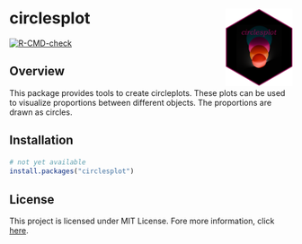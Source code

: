# circlesplot <a href="https://github.com/BenSt099/circlesplot"><img src="inst/figures/circlesplot_sticker.png" align="right" height="138"/></a>

<!-- badges: start -->
[![R-CMD-check](https://github.com/BenSt099/circlesplot/actions/workflows/R-CMD-check.yaml/badge.svg)](https://github.com/BenSt099/circlesplot/actions/workflows/R-CMD-check.yaml)
<!-- badges: end -->

## Overview

This package provides tools to create circleplots.
These plots can be used to visualize proportions between different objects. The proportions are drawn as circles.

## Installation

``` r
# not yet available
install.packages("circlesplot")
```

## License

This project is licensed under MIT License. Fore more information, click [here](https://github.com/BenSt099/circlesplot/blob/main/LICENSE.md).
